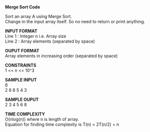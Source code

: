 **Merge Sort Code**

Sort an array A using Merge Sort.\
Change in the input array itself. So no need to return or print anything.

**INPUT FORMAT**\
Line 1 : Integer n i.e. Array size\
Line 2 : Array elements (separated by space)

**OUPUT FORMAT**\
Array elements in increasing order (separated by space)

**CONSTRAINTS**\
1 <= n <= 10^3

**SAMPLE INPUT**\
6\
2 6 8 5 4 3

**SAMPLE OUPUT**\
2 3 4 5 6 8

**TIME COMPLEXITY**\
O(nlog(n)) where n is length of array.\
Equation for finding time complexity is T(n) = 2T(n/2) + n